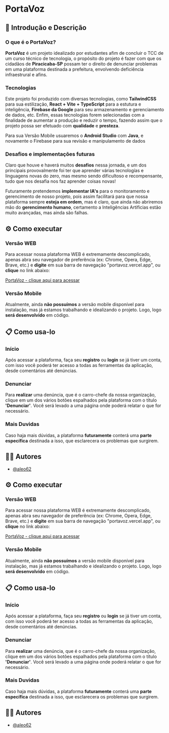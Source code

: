 # PortaVoz

## 📖 Introdução e Descrição

### O que é o PortaVoz?

**PortaVoz** é um projeto idealizado por estudantes afim de concluir o TCC de um curso técnico de tecnologia, o propósito do projeto é fazer com que os cidadãos de **Piracicaba-SP** possam ter o direito de denunciar problemas em uma plataforma destinada a prefeitura, envolvendo deficiência infraestrural e afins.

### Tecnologias

Este projeto foi produzido com diversas tecnologias, como **TailwindCSS** para sua estilização, **React + Vite + TypeScript** para a estutura e inteligência, **Firebase da Google** para seu armazenamento e gerenciamento de dados, etc.
Enfim, essas tecnologias forem selecionadas com a finalidade de aumentar a produção e reduzir o tempo, fazendo assim que o projeto possa ser efetuado com **qualidade** e **presteza**.

Para sua Versão Mobile usuaremos o **Android Studio** com **Java**, e novamente o Firebase para sua revisão e manipulamento de dados

### Desafios e implementações futuras

Claro que houve e haverá muitos **desafios** nessa jornada, e um dos principais provovalmente foi ter que aprender várias tecnologías e linguagens novas do zero, mas mesmo sendo dificultoso e recompensante, tudo que nos desafia nos faz aprender coisas novas!

Futuramente pretendemos **implementar IA's** para o monitoramento e gerencimento de nosso projeto, pois assim facilitará para que nossa plataforma sempre **esteja em ordem**, mas é claro, que ainda não abriremos mão do **gerencimento humano**, certamento a Inteligências Artificias estão muito avançadas, mas ainda são falhas.

## ⚙ Como executar

### Versão WEB

Para acessar nossa plataforma WEB é extremamente descomplicado, apenas abra seu navegador de preferência (ex: Chrome, Opera, Edge, Brave, etc.) e **digite** em sua barra de navegação "portavoz.vercel.app", ou **clique** no link abaixo:

[PortaVoz - clique aqui para acessar](https://portavoz.vercel.app/)

### Versão Mobile

Atualmente, ainda **não possuímos** a versão mobile disponível para instalação, mas já estamos trabalhando e idealizando o projeto. Logo, logo **será desenvolvido** em código.

## 📋 Como usa-lo

### Início

Após acessar a plataforma, faça seu **registro** ou **login** se já tiver um conta, com isso você poderá ter acesso a todas as ferramentas da aplicação, desde comentários até denúncias.

### Denunciar

Para **realizar** uma denúncia, que é o carro-chefe da nossa organização, clique em um dos vários botões espalhados pela plataforma com o título **'Denunciar'**. Você será levado a uma página onde poderá relatar o que for necessário.

### Mais Duvidas

Caso haja mais dúvidas, a plataforma **futuramente** conterá uma **parte específica** destinada a isso, que esclarecera os problemas que surgirem.

## 👨‍💻 Autores

- [@aleo62](https://www.github.com/aleo62)

## ⚙ Como executar

### Versão WEB

Para acessar nossa plataforma WEB é extremamente descomplicado, apenas abra seu navegador de preferência (ex: Chrome, Opera, Edge, Brave, etc.) e **digite** em sua barra de navegação "portavoz.vercel.app", ou **clique** no link abaixo:

[PortaVoz - clique aqui para acessar](https://portavoz.vercel.app/)

### Versão Mobile

Atualmente, ainda **não possuímos** a versão mobile disponível para instalação, mas já estamos trabalhando e idealizando o projeto. Logo, logo **será desenvolvido** em código.

## 📋 Como usa-lo

### Início

Após acessar a plataforma, faça seu **registro** ou **login** se já tiver um conta, com isso você poderá ter acesso a todas as ferramentas da aplicação, desde comentários até denúncias.

### Denunciar

Para **realizar** uma denúncia, que é o carro-chefe da nossa organização, clique em um dos vários botões espalhados pela plataforma com o título **'Denunciar'**. Você será levado a uma página onde poderá relatar o que for necessário.

### Mais Duvidas

Caso haja mais dúvidas, a plataforma **futuramente** conterá uma **parte específica** destinada a isso, que esclarecera os problemas que surgirem.

## 👨‍💻 Autores

- [@aleo62](https://www.github.com/aleo62)

